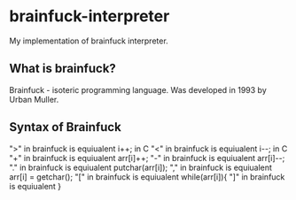 # brainfuck-interpreter
My implementation of brainfuck interpreter. 
## What is brainfuck?
Brainfuck - isoteric programming language. Was developed in 1993 by Urban Muller.
## Syntax of Brainfuck
">" in brainfuck is equiualent i++; in C
"<" in brainfuck is equiualent i--; in C
"+" in brainfuck is equiualent arr[i]++;
"-" in brainfuck is equiualent arr[i]--;
"." in brainfuck is equiualent putchar(arr[i]);
"," in brainfuck is equiualent arr[i] = getchar();
"[" in brainfuck is equiualent while(arr[i]){
"]" in brainfuck is equiualent }
